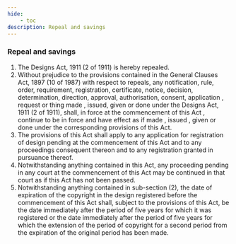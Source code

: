 ```yaml
---
hide:
    - toc
description: Repeal and savings
---
```


### Repeal and savings

1. The Designs Act, 1911 (2 of 1911) is hereby repealed.
2. Without prejudice to the provisions contained in the General Clauses Act, 1897 (10 of 1987) with respect to repeals, any notification, rule, order, requirement, registration, certificate, notice, decision, determination, direction, approval, authorisation, consent, application , request or thing made , issued, given or done under the Designs Act, 1911 (2 of 1911), shall, in force at the commencement of this Act , continue to be in force and have effect as if made , issued , given or done under the corresponding provisions of this Act.
3. The provisions of this Act shall apply to any application for registration of design pending at the commencement of this Act and to any proceedings consequent thereon and to any registration granted in pursuance thereof.
4. Notwithstanding anything contained in this Act, any proceeding pending in any court at the commencement of this Act may be continued in that court as if this Act has not been passed.
5. Notwithstanding anything contained in sub-section (2), the date of expiration of the copyright in the design registered before the commencement of this Act shall, subject to the provisions of this Act, be the date immediately after the period of five years for which it was registered or the date immediately after the period of five years for which the extension of the period of copyright for a second period from the expiration of the original period has been made.
